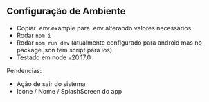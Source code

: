 ## Configuração de Ambiente

- Copiar .env.example para .env alterando valores necessários
- Rodar `npm i`
- Rodar `npm run dev` (atualmente configurado para android mas no package.json tem script para ios)
- Testado em node v20.17.0

Pendencias:

- Ação de sair do sistema
- Icone / Nome / SplashScreen do app
